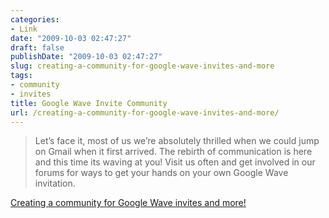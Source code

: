 ```yaml
---
categories:
- Link
date: "2009-10-03 02:47:27"
draft: false
publishDate: "2009-10-03 02:47:27"
slug: creating-a-community-for-google-wave-invites-and-more
tags:
- community
- invites
title: Google Wave Invite Community
url: /creating-a-community-for-google-wave-invites-and-more/
---
```

> Let’s face it, most of us we’re absolutely thrilled when we could jump
> on Gmail when it first arrived. The rebirth of communication is here
> and this time its waving at you! Visit us often and get involved in
> our forums for ways to get your hands on your own Google Wave
> invitation.

[Creating a community for Google Wave invites and
more!](http://googlewaveinvites.com/)